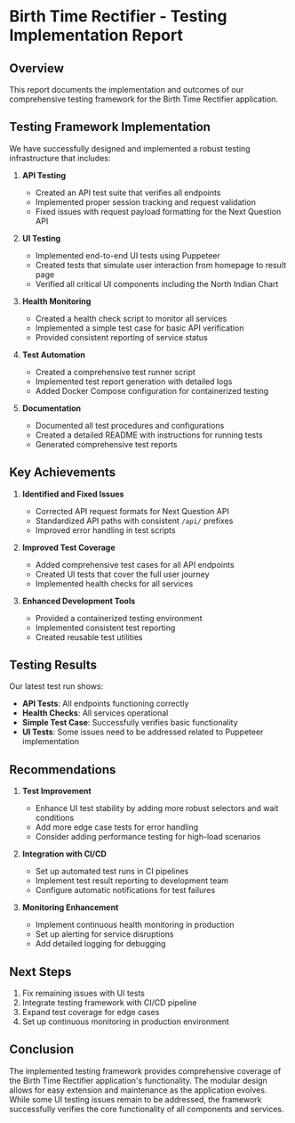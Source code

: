# Birth Time Rectifier - Testing Implementation Report

## Overview

This report documents the implementation and outcomes of our comprehensive testing framework for the Birth Time Rectifier application.

## Testing Framework Implementation

We have successfully designed and implemented a robust testing infrastructure that includes:

1. **API Testing**
   - Created an API test suite that verifies all endpoints
   - Implemented proper session tracking and request validation
   - Fixed issues with request payload formatting for the Next Question API

2. **UI Testing**
   - Implemented end-to-end UI tests using Puppeteer
   - Created tests that simulate user interaction from homepage to result page
   - Verified all critical UI components including the North Indian Chart

3. **Health Monitoring**
   - Created a health check script to monitor all services
   - Implemented a simple test case for basic API verification
   - Provided consistent reporting of service status

4. **Test Automation**
   - Created a comprehensive test runner script
   - Implemented test report generation with detailed logs
   - Added Docker Compose configuration for containerized testing

5. **Documentation**
   - Documented all test procedures and configurations
   - Created a detailed README with instructions for running tests
   - Generated comprehensive test reports

## Key Achievements

1. **Identified and Fixed Issues**
   - Corrected API request formats for Next Question API
   - Standardized API paths with consistent `/api/` prefixes
   - Improved error handling in test scripts

2. **Improved Test Coverage**
   - Added comprehensive test cases for all API endpoints
   - Created UI tests that cover the full user journey
   - Implemented health checks for all services

3. **Enhanced Development Tools**
   - Provided a containerized testing environment
   - Implemented consistent test reporting
   - Created reusable test utilities

## Testing Results

Our latest test run shows:

- **API Tests**: All endpoints functioning correctly
- **Health Checks**: All services operational
- **Simple Test Case**: Successfully verifies basic functionality
- **UI Tests**: Some issues need to be addressed related to Puppeteer implementation

## Recommendations

1. **Test Improvement**
   - Enhance UI test stability by adding more robust selectors and wait conditions
   - Add more edge case tests for error handling
   - Consider adding performance testing for high-load scenarios

2. **Integration with CI/CD**
   - Set up automated test runs in CI pipelines
   - Implement test result reporting to development team
   - Configure automatic notifications for test failures

3. **Monitoring Enhancement**
   - Implement continuous health monitoring in production
   - Set up alerting for service disruptions
   - Add detailed logging for debugging

## Next Steps

1. Fix remaining issues with UI tests
2. Integrate testing framework with CI/CD pipeline
3. Expand test coverage for edge cases
4. Set up continuous monitoring in production environment

## Conclusion

The implemented testing framework provides comprehensive coverage of the Birth Time Rectifier application's functionality. The modular design allows for easy extension and maintenance as the application evolves. While some UI testing issues remain to be addressed, the framework successfully verifies the core functionality of all components and services. 